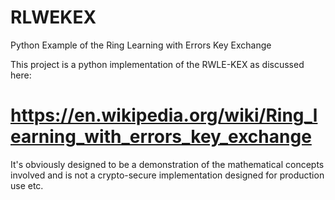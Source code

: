 # RLWEKEX
Python Example of the Ring Learning with Errors Key Exchange

This project is a python implementation of the RWLE-KEX as discussed here:

# https://en.wikipedia.org/wiki/Ring_learning_with_errors_key_exchange

It's obviously designed to be a demonstration of the mathematical concepts involved and is not a
crypto-secure implementation designed for production use etc.
